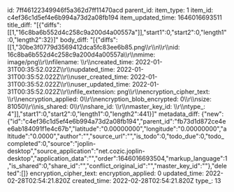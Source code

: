 id: 7ff46122349946f5a362d7ff11470acd
parent_id: 
item_type: 1
item_id: c4ef36c1d5ef4e6b994a73d2a08fb194
item_updated_time: 1646016693511
title_diff: "[{\"diffs\":[[1,\"16c8ba6b552d4c258c9a200d4a00557a\"]],\"start1\":0,\"start2\":0,\"length1\":0,\"length2\":32}]"
body_diff: "[{\"diffs\":[[1,\"30be3f0779d3569412dca5fc83ee6b85.png\\\r\\\n\\\r\\\nid: 16c8ba6b552d4c258c9a200d4a00557a\\\r\\\nmime: image/png\\\r\\\nfilename: \\\r\\\ncreated_time: 2022-01-31T00:35:52.022Z\\\r\\\nupdated_time: 2022-01-31T00:35:52.022Z\\\r\\\nuser_created_time: 2022-01-31T00:35:52.022Z\\\r\\\nuser_updated_time: 2022-01-31T00:35:52.022Z\\\r\\\nfile_extension: png\\\r\\\nencryption_cipher_text: \\\r\\\nencryption_applied: 0\\\r\\\nencryption_blob_encrypted: 0\\\r\\\nsize: 81050\\\r\\\nis_shared: 0\\\r\\\nshare_id: \\\r\\\nmaster_key_id: \\\r\\\ntype_: 4\"]],\"start1\":0,\"start2\":0,\"length1\":0,\"length2\":441}]"
metadata_diff: {"new":{"id":"c4ef36c1d5ef4e6b994a73d2a08fb194","parent_id":"fb73d1d872ce4ee6ab184091f1e4c67b","latitude":"0.00000000","longitude":"0.00000000","altitude":"0.0000","author":"","source_url":"","is_todo":0,"todo_due":0,"todo_completed":0,"source":"joplin-desktop","source_application":"net.cozic.joplin-desktop","application_data":"","order":1646016693504,"markup_language":1,"is_shared":0,"share_id":"","conflict_original_id":"","master_key_id":""},"deleted":[]}
encryption_cipher_text: 
encryption_applied: 0
updated_time: 2022-02-28T02:54:21.820Z
created_time: 2022-02-28T02:54:21.820Z
type_: 13